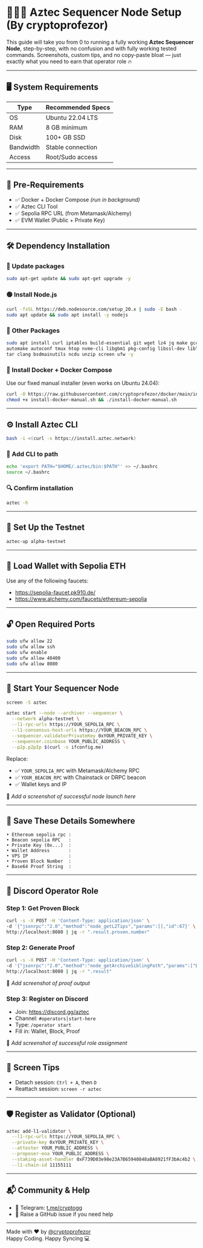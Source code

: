 # 👨🏻‍💻 Aztec Sequencer Node Setup (By cryptoprofezor)

This guide will take you from 0 to running a fully working **Aztec Sequencer Node**, step-by-step, with no confusion and with fully working tested commands. Screenshots, custom tips, and no copy-paste bloat — just exactly what you need to earn that operator role 🔥

---

## 🖥️ System Requirements

| Type         | Recommended Specs     |
|--------------|------------------------|
| OS           | Ubuntu 22.04 LTS       |
| RAM          | 8 GB minimum           |
| Disk         | 100+ GB SSD            |
| Bandwidth    | Stable connection      |
| Access       | Root/Sudo access       |

---

## 🔧 Pre-Requirements

- ✅ Docker + Docker Compose *(run in background)*
- ✅ Aztec CLI Tool
- ✅ Sepolia RPC URL (from Metamask/Alchemy)
- ✅ EVM Wallet (Public + Private Key)

---

## 🛠 Dependency Installation

### 🔁 Update packages
```bash
sudo apt-get update && sudo apt-get upgrade -y
```

### 🟢 Install Node.js
```bash
curl -fsSL https://deb.nodesource.com/setup_20.x | sudo -E bash -
sudo apt update && sudo apt install -y nodejs
```

### 🔨 Other Packages
```bash
sudo apt install curl iptables build-essential git wget lz4 jq make gcc nano \
automake autoconf tmux htop nvme-cli libgbm1 pkg-config libssl-dev libleveldb-dev \
tar clang bsdmainutils ncdu unzip screen ufw -y
```

### 🐳 Install Docker + Docker Compose
Use our fixed manual installer (even works on Ubuntu 24.04):
```bash
curl -O https://raw.githubusercontent.com/cryptoprofezor/docker/main/install-docker-manual.sh
chmod +x install-docker-manual.sh && ./install-docker-manual.sh
```

---

## ⚙️ Install Aztec CLI
```bash
bash -i <(curl -s https://install.aztec.network)
```

### 🧠 Add CLI to path
```bash
echo 'export PATH="$HOME/.aztec/bin:$PATH"' >> ~/.bashrc
source ~/.bashrc
```

### 🔍 Confirm installation
```bash
aztec -h
```

---

## 🧪 Set Up the Testnet
```bash
aztec-up alpha-testnet
```

---

## 💸 Load Wallet with Sepolia ETH
Use any of the following faucets:
- https://sepolia-faucet.pk910.de/
- https://www.alchemy.com/faucets/ethereum-sepolia

---

## 🔓 Open Required Ports
```bash
sudo ufw allow 22
sudo ufw allow ssh
sudo ufw enable
sudo ufw allow 40400
sudo ufw allow 8080
```

---

## 🧬 Start Your Sequencer Node
```bash
screen -S aztec
```

```bash
aztec start --node --archiver --sequencer \
  --network alpha-testnet \
  --l1-rpc-urls https://YOUR_SEPOLIA_RPC \
  --l1-consensus-host-urls https://YOUR_BEACON_RPC \
  --sequencer.validatorPrivateKey 0xYOUR_PRIVATE_KEY \
  --sequencer.coinbase YOUR_PUBLIC_ADDRESS \
  --p2p.p2pIp $(curl -s ifconfig.me)
```

Replace:
- ✅ `YOUR_SEPOLIA_RPC` with Metamask/Alchemy RPC
- ✅ `YOUR_BEACON_RPC` with Chainstack or DRPC beacon
- ✅ Wallet keys and IP

📸 *Add a screenshot of successful node launch here*

---

## 💾 Save These Details Somewhere
```
• Ethereum sepolia rpc :
• Beacon sepolia RPC   :
• Private Key (0x...)  :
• Wallet Address       :
• VPS IP               :
• Proven Block Number  :
• Base64 Proof String  :
```

---

## 🎯 Discord Operator Role

### Step 1: Get Proven Block
```bash
curl -s -X POST -H 'Content-Type: application/json' \
-d '{"jsonrpc":"2.0","method":"node_getL2Tips","params":[],"id":67}' \
http://localhost:8080 | jq -r ".result.proven.number"
```

### Step 2: Generate Proof
```bash
curl -s -X POST -H 'Content-Type: application/json' \
-d '{"jsonrpc":"2.0","method":"node_getArchiveSiblingPath","params":["BLOCK","BLOCK"],"id":67}' \
http://localhost:8080 | jq -r ".result"
```

📸 *Add screenshot of proof output*

### Step 3: Register on Discord
- Join: https://discord.gg/aztec
- Channel: `#operators│start-here`
- Type: `/operator start`
- Fill in: Wallet, Block, Proof

📸 *Add screenshot of successful role assignment*

---

## 🔁 Screen Tips
- Detach session: `Ctrl + A`, then `D`
- Reattach session: `screen -r aztec`

---

## 🛡 Register as Validator (Optional)
```bash
aztec add-l1-validator \
  --l1-rpc-urls https://YOUR_SEPOLIA_RPC \
  --private-key 0xYOUR_PRIVATE_KEY \
  --attester YOUR_PUBLIC_ADDRESS \
  --proposer-eoa YOUR_PUBLIC_ADDRESS \
  --staking-asset-handler 0xF739D03e98e23A7B65940848aBA8921fF3bAc4b2 \
  --l1-chain-id 11155111
```

---

## 📬 Community & Help

- 📣 Telegram: [t.me/cryptogg](https://t.me/Mrcrypto_tamilan)
- 🐛 Raise a GitHub issue if you need help

---

Made with ❤️ by [@cryptoprofezor](https://github.com/cryptoprofezor)  
Happy Coding. Happy Syncing 💻
